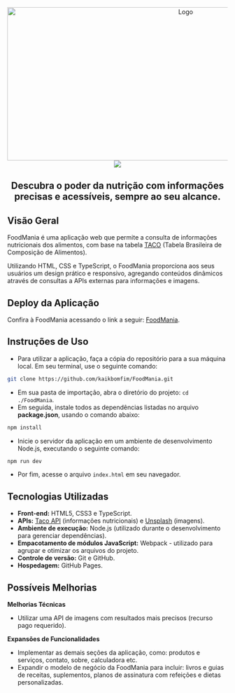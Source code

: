 <div align="center">
    <a href="https://github.com/kaikbomfim/FoodMania" target="_blank">
        <img src="./public/assets/foodmania.gif" 
        alt="Logo" width="800" height="350">
    </a>
</div>

<div align="center">
  <img src="https://readme-typing-svg.demolab.com?font=Fira+Code&size=50&duration=3000&pause=200&color=F7B062FF&center=true&vCenter=true&multiline=true&random=false&width=435&height=100&lines=FoodMania">
</div>

<h2 align="center">Descubra o poder da nutrição com informações precisas e acessíveis, sempre ao seu alcance.</h2>

## Visão Geral

FoodMania é uma aplicação web que permite a consulta de informações nutricionais dos alimentos, com base na tabela [TACO](https://www.cfn.org.br/wp-content/uploads/2017/03/taco_4_edicao_ampliada_e_revisada.pdf) (Tabela Brasileira de Composição de Alimentos).

Utilizando HTML, CSS e TypeScript, o FoodMania proporciona aos seus usuários um design prático e responsivo, agregando conteúdos dinâmicos através de consultas a APIs externas para informações e imagens.

## Deploy da Aplicação

Confira à FoodMania acessando o link a seguir: [FoodMania](https://kaikbomfim.github.io/FoodMania/).

## Instruções de Uso

- Para utilizar a aplicação, faça a cópia do repositório para a sua máquina local. Em seu terminal, use o seguinte comando:

```bash
git clone https://github.com/kaikbomfim/FoodMania.git
```

- Em sua pasta de importação, abra o diretório do projeto: `cd ./FoodMania`.
- Em seguida, instale todos as dependências listadas no arquivo **package.json**, usando o comando abaixo:

```bash
npm install
```

- Inicie o servidor da aplicação em um ambiente de desenvolvimento Node.js, executando o seguinte comando:

```bash
npm run dev
```

- Por fim, acesse o arquivo `index.html` em seu navegador.

## Tecnologias Utilizadas

- **Front-end:** HTML5, CSS3 e TypeScript.
- **APIs:** [Taco API](https://apisunsale.azurewebsites.net/api) (informações nutricionais) e [Unsplash](https://unsplash.com/developers) (imagens).
- **Ambiente de execução:** Node.js (utilizado durante o desenvolvimento para gerenciar dependências).
- **Empacotamento de módulos JavaScript:** Webpack - utilizado para agrupar e otimizar os arquivos do projeto.
- **Controle de versão:** Git e GitHub.
- **Hospedagem:** GitHub Pages.

## Possíveis Melhorias

**Melhorias Técnicas**

- Utilizar uma API de imagens com resultados mais precisos (recurso pago requerido).

**Expansões de Funcionalidades**

- Implementar as demais seções da aplicação, como: produtos e serviços, contato, sobre, calculadora etc.
- Expandir o modelo de negócio da FoodMania para incluir: livros e guias de receitas, suplementos, planos de assinatura com refeições e dietas personalizadas.

